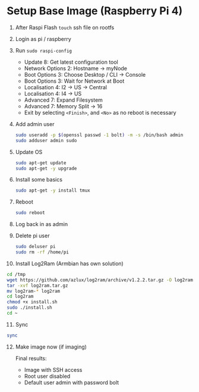# Setup Base Image (Raspberry Pi 4)

1. After Raspi Flash `touch` ssh file on rootfs

2. Login as pi / raspberry

3. Run `sudo raspi-config`

   - Update 8: Get latest configuration tool
   - Network Options 2: Hostname -> myNode
   - Boot Options 3: Choose Desktop / CLI -> Console
   - Boot Options 3: Wait for Network at Boot
   - Localisation 4: I2 -> US -> Central
   - Localisation 4: I4 -> US
   - Advanced 7: Expand Filesystem
   - Advanced 7: Memory Split -> 16
   - Exit by selecting `<Finish>`, and `<No>` as no reboot is necessary

4. Add admin user

   ```sh
   sudo useradd -p $(openssl passwd -1 bolt) -m -s /bin/bash admin
   sudo adduser admin sudo
   ```

5. Update OS

   ```sh
   sudo apt-get update
   sudo apt-get -y upgrade
   ```

6. Install some basics

   ```sh
   sudo apt-get -y install tmux
   ```

7. Reboot

   ```sh
   sudo reboot
   ```

8. Log back in as admin

9. Delete pi user

   ```sh
   sudo deluser pi
   sudo rm -rf /home/pi
   ```

10. Install Log2Ram (Armbian has own solution)

   ```sh
   cd /tmp
   wget https://github.com/azlux/log2ram/archive/v1.2.2.tar.gz -O log2ram.tar.gz
   tar -xvf log2ram.tar.gz
   mv log2ram-* log2ram
   cd log2ram
   chmod +x install.sh
   sudo ./install.sh
   cd ~
   ```

11. Sync

   ```sh
   sync
   ```

12. Make image now (if imaging)

    Final results:

     - Image with SSH access
     - Root user disabled
     - Default user admin with password bolt
